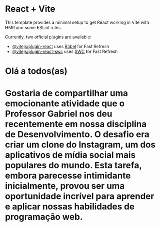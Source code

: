 # React + Vite

This template provides a minimal setup to get React working in Vite with HMR and some ESLint rules.

Currently, two official plugins are available:

- [@vitejs/plugin-react](https://github.com/vitejs/vite-plugin-react/blob/main/packages/plugin-react/README.md) uses [Babel](https://babeljs.io/) for Fast Refresh
- [@vitejs/plugin-react-swc](https://github.com/vitejs/vite-plugin-react-swc) uses [SWC](https://swc.rs/) for Fast Refresh





<h1>Olá a todos(as) <h1/>

Gostaria de compartilhar uma emocionante atividade que o Professor Gabriel nos deu recentemente em nossa disciplina de Desenvolvimento. O desafio era criar um clone  do Instagram, um dos aplicativos de mídia social mais populares do mundo. Esta tarefa, embora parecesse intimidante inicialmente, provou ser uma oportunidade incrível para aprender e aplicar nossas habilidades de programação web.
